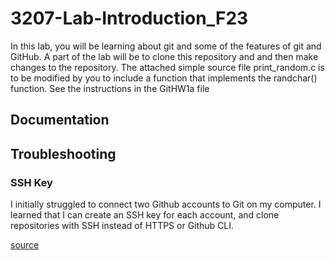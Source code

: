 # 3207-Lab-Introduction_F23
In this lab, you will be learning about git and some of the features of git and GitHub. A part of the lab will be to clone this repository and and then make changes to the repository.
The attached simple source file print_random.c is to be modified by you to include a function that implements the randchar() function.
See the instructions in the GitHW1a file

## Documentation
## Troubleshooting
### SSH Key
I initially struggled to connect two Github accounts to Git on my computer. I learned that I can create an SSH key for each account, and clone repositories with SSH instead of HTTPS or Github CLI.

[source](https://docs.github.com/en/authentication/connecting-to-github-with-ssh/adding-a-new-ssh-key-to-your-github-account)